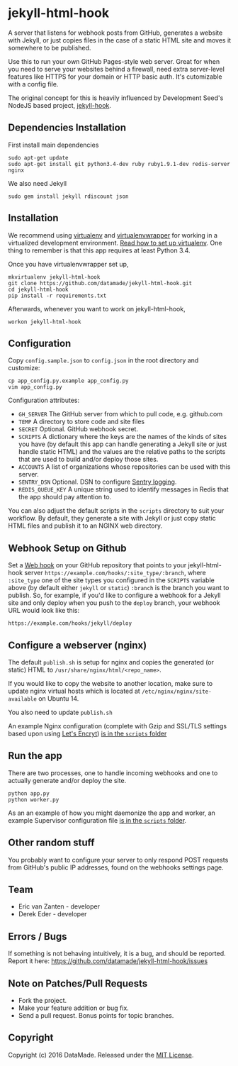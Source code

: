 # jekyll-html-hook

A server that listens for webhook posts from GitHub, generates a website with
Jekyll, or just copies files in the case of a static HTML site and moves it
somewhere to be published. 

Use this to run your own GitHub Pages-style web
server. Great for when you need to serve your websites behind a firewall, need
extra server-level features like HTTPS for your domain or HTTP basic auth. It's
cutomizable with a config file. 

The original concept for this is heavily
influenced by Development Seed's NodeJS based
project, [jekyll-hook](https://github.com/developmentseed/jekyll-hook).

## Dependencies Installation

First install main dependencies

    sudo apt-get update
    sudo apt-get install git python3.4-dev ruby ruby1.9.1-dev redis-server nginx

We also need Jekyll

    sudo gem install jekyll rdiscount json

## Installation

We recommend using
[virtualenv](http://virtualenv.readthedocs.org/en/latest/virtualenv.html) and
[virtualenvwrapper](http://virtualenvwrapper.readthedocs.org/en/latest/install.html)
for working in a virtualized development environment. [Read how to set up
virtualenv](http://docs.python-guide.org/en/latest/dev/virtualenvs/). One thing
to remember is that this app requires at least Python 3.4.

Once you have virtualenvwrapper set up,

    mkvirtualenv jekyll-html-hook
    git clone https://github.com/datamade/jekyll-html-hook.git
    cd jekyll-html-hook
    pip install -r requirements.txt

Afterwards, whenever you want to work on jekyll-html-hook,

    workon jekyll-html-hook

## Configuration

Copy `config.sample.json` to `config.json` in the root directory and customize:

    cp app_config.py.example app_config.py
    vim app_config.py

Configuration attributes:

- `GH_SERVER` The GitHub server from which to pull code, e.g. github.com
- `TEMP` A directory to store code and site files
- `SECRET` Optional. GitHub webhook secret.
- `SCRIPTS` A dictionary where the keys are the names of the kinds of sites you
have (by default this app can handle generating a Jekyll site or just handle
static HTML) and the values are the relative paths to the scripts that
are used to build and/or deploy those sites.
- `ACCOUNTS` A list of organizations whose repositories can be used with this
server.
- `SENTRY_DSN` Optional. DSN to configure [Sentry logging](https://getsentry.com).
- `REDIS_QUEUE_KEY` A unique string used to identify messages in Redis that the
app should pay attention to.

You can also adjust the default scripts in the `scripts` directory to suit your
workflow. By default, they generate a site with Jekyll or just copy static HTML
files and publish it to an NGINX web directory.

## Webhook Setup on Github

Set a [Web hook](https://developer.github.com/webhooks/) on your GitHub
repository that points to your jekyll-html-hook server
`https://example.com/hooks/:site_type/:branch`, where `:site_type` one of the
site types you configured in the `SCRIPTS` variable above (by default either
`jekyll` or `static`) `:branch` is the branch you want to publish. So,
for example, if you'd like to configure a webhook for a Jekyll site and
only deploy when you push to the `deploy` branch, your webhook URL would
look like this:

    https://example.com/hooks/jekyll/deploy

## Configure a webserver (nginx)

The default `publish.sh` is setup for nginx and copies the generated (or
static) HTML to `/usr/share/nginx/html/<repo_name>`.

If you would like to copy the website to another location, make sure to update
nginx virtual hosts which is located at `/etc/nginx/nginx/site-available` on Ubuntu 14.

You also need to update `publish.sh`

An example Nginx configuration (complete with Gzip and SSL/TLS settings based
upon using [Let's Encryt](https://letsencrypt.org/)) [is in the `scripts` folder](https://github.com/datamade/jekyll-html-hook/blob/master/scripts/nginx_template.conf)

## Run the app

There are two processes, one to handle incoming webhooks and one to actually generate and/or deploy the site. 

    python app.py
    python worker.py

As an an example of how you might daemonize the app and worker, an example
Supervisor configuration file [is in the `scripts` folder](https://github.com/datamade/jekyll-html-hook/blob/master/scripts/supervisor_conf.example).

## Other random stuff

You probably want to configure your server to only respond POST requests from GitHub's
public IP addresses, found on the webhooks settings page.

## Team

* Eric van Zanten - developer
* Derek Eder - developer

## Errors / Bugs

If something is not behaving intuitively, it is a bug, and should be reported.
Report it here: https://github.com/datamade/jekyll-html-hook/issues

## Note on Patches/Pull Requests
 
* Fork the project.
* Make your feature addition or bug fix.
* Send a pull request. Bonus points for topic branches.

## Copyright

Copyright (c) 2016 DataMade. Released under the [MIT License](https://github.com/datamade/jekyll-hook/blob/master/LICENSE).
